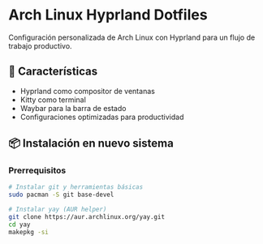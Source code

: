 # Arch Linux Hyprland Dotfiles

Configuración personalizada de Arch Linux con Hyprland para un flujo de trabajo productivo.

## 🚀 Características

- Hyprland como compositor de ventanas
- Kitty como terminal
- Waybar para la barra de estado
- Configuraciones optimizadas para productividad

## 📦 Instalación en nuevo sistema

### Prerrequisitos
```bash
# Instalar git y herramientas básicas
sudo pacman -S git base-devel

# Instalar yay (AUR helper)
git clone https://aur.archlinux.org/yay.git
cd yay
makepkg -si
